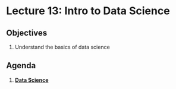 <!---
{"next":"Lectures/Lecture14.md","title":"Intro to Data Science"}
-->

# Lecture 13: Intro to Data Science


## Objectives

1. Understand the basics of data science


## Agenda

1. **[Data Science](../Topics/data_science.md)**